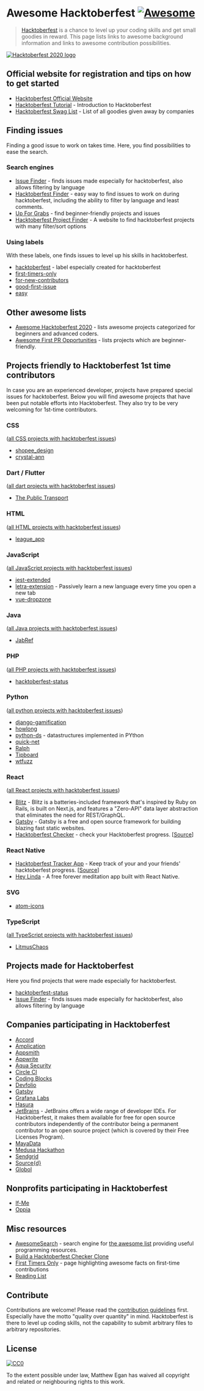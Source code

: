 # Awesome Hacktoberfest [![Awesome](https://cdn.rawgit.com/sindresorhus/awesome/d7305f38d29fed78fa85652e3a63e154dd8e8829/media/badge.svg)](https://github.com/sindresorhus/awesome)

> [Hacktoberfest](https://hacktoberfest.digitalocean.com/) is a chance to level up your coding skills and get small goodies in reward.
> This page lists links to awesome background information and links to awesome contribution possibilities.

[![Hacktoberfest 2020 logo](https://hacktoberfest-swag.com/assets/hacktoberfest-logo.png)](https://hacktoberfest.digitalocean.com/)

## Official website for registration and tips on how to get started

- [Hacktoberfest Official Website](https://hacktoberfest.digitalocean.com/)
- [Hacktoberfest Tutorial](https://www.youtube.com/watch?v=mll-akn8Gqs) - Introduction to Hacktoberfest
- [Hacktoberfest Swag List](https://hacktoberfestswaglist.com/) - List of all goodies given away by companies

## Finding issues

Finding a good issue to work on takes time.
Here, you find possibilities to ease the search.

### Search engines

- [Issue Finder](http://hacktoberfest-finder.netlify.com) - finds issues made especially for hacktoberfest, also allows filtering by language
- [Hacktoberfest Finder](https://hacktoberfest-finder.netlify.app/) - easy way to find issues to work on during hacktoberfest, including the ability to filter by language and least comments.
- [Up For Grabs](https://up-for-grabs.net/#/) - find beginner-friendly projects and issues
- [Hacktoberfest Project Finder](https://hacktoberfest-projects.vercel.app/) - A website to find hacktoberfest projects with many filter/sort options

### Using labels

With these labels, one finds issues to level up his skills in hacktoberfest.

- [hacktoberfest](https://github.com/search?q=label%3Ahacktoberfest+state%3Aopen+type%3Aissue) - label especially created for hacktoberfest
- [first-timers-only](https://github.com/search?q=label%3Afirst-timers-only+state%3Aopen+type%3Aissue)
- [for-new-contributors](https://github.com/search?q=label%3Afor-new-contributors+state%3Aopen+type%3Aissue)
- [good-first-issue](https://github.com/search?q=label%3Agood-first-issue+state%3Aopen+type%3Aissue)
- [easy](https://github.com/search?q=label%3Aeasy)

## Other awesome lists

- [Awesome Hacktoberfest 2020](https://github.com/OtacilioN/awesome-hacktoberfest-2020) - lists awesome projects categorized for beginners and advanced coders.
- [Awesome First PR Opportunities](https://github.com/MunGell/awesome-for-beginners) - lists projects which are beginner-friendly.

## Projects friendly to Hacktoberfest 1st time contributors

In case you are an experienced developer, projects have prepared special issues for hacktoberfest.
Below you will find awesome projects that have been put notable efforts into Hacktoberfest.
They also try to be very welcoming for 1st-time contributors.

### CSS

([all CSS projects with hacktoberfest issues](https://github.com/search?utf8=%E2%9C%93&q=label%3Ahacktoberfest+state%3Aopen+type%3Aissue+language%3AJava&type=Issues&ref=advsearch&l=CSS))

- [shopee_design](https://github.com/bluetch/shopee_design)
- [crystal-ann](https://github.com/crystal-community/crystal-ann)

### Dart / Flutter

([all dart projects with hacktoberfest issues](https://github.com/search?utf8=%E2%9C%93&q=label%3Ahacktoberfest+state%3Aopen+type%3Aissue+language%3ADart&type=Issues&ref=advsearch&l=Dart&l=))

- [The Public Transport](https://github.com/thepublictransport/thepublictransport-app)

### HTML

([all HTML projects with hacktoberfest issues](https://github.com/search?utf8=%E2%9C%93&q=label%3Ahacktoberfest+state%3Aopen+type%3Aissue+language%3AJava&type=Issues&ref=advsearch&l=HTML))

- [league_app](https://github.com/connorphee/league_app)

### JavaScript

([all JavaScript projects with hacktoberfest issues](https://github.com/search?utf8=%E2%9C%93&q=label%3Ahacktoberfest+state%3Aopen+type%3Aissue+language%3AJava&type=Issues&ref=advsearch&l=JavaScript))

- [jest-extended](https://github.com/mattphillips/jest-extended)
- [letra-extension](https://github.com/jayehernandez/letra-extension) - Passively learn a new language every time you open a new tab
- [vue-dropzone](https://github.com/rowanwins/vue-dropzone)

### Java

([all Java projects with hacktoberfest issues](https://github.com/search?utf8=%E2%9C%93&q=label%3Ahacktoberfest+state%3Aopen+type%3Aissue+language%3AJava&type=Issues&ref=advsearch&l=Java&l=))

- [JabRef](https://www.jabref.org/hacktoberfest/2019.html)

### PHP

([all PHP projects with hacktoberfest issues](https://github.com/search?utf8=%E2%9C%93&q=label%3Ahacktoberfest+state%3Aopen+type%3Aissue+language%3APHP&type=Issues&ref=advsearch&l=&l=))

- [hacktoberfest-status](https://github.com/niclasleonbock/hacktoberfest-status)

### Python

([all python projects with hacktoberfest issues](https://github.com/search?utf8=%E2%9C%93&q=label%3Ahacktoberfest+state%3Aopen+type%3Aissue+language%3APython&type=Issues&ref=advsearch&l=Dart&l=))

- [django-gamification](https://github.com/mattjegan/django-gamification)
- [howlong](https://github.com/mattjegan/HowLong)
- [python-ds](https://github.com/prabhupant/python-ds) - datastructures implemented in PYthon
- [quick-net](https://github.com/Zwork101/quick-net)
- [Ralph](https://github.com/allegro/ralph)
- [Tipboard](https://github.com/allegro/tipboard)
- [wtfuzz](https://github.com/mattjegan/wtfuzz)

### React

([all React projects with hacktoberfest issues](https://github.com/search?utf8=%E2%9C%93&q=label%3Ahacktoberfest+state%3Aopen+type%3Aissue+language%3ADart&type=Issues&ref=advsearch&l=React&l=))

- [Blitz](https://github.com/blitz-js/blitz) - Blitz is a batteries-included framework that's inspired by Ruby on Rails, is built on Next.js, and features a "Zero-API" data layer abstraction that eliminates the need for REST/GraphQL.
- [Gatsby](https://github.com/gatsbyjs/gatsby) - Gatsby is a free and open source framework for building blazing fast static websites.
- [Hacktoberfest Checker](https://hacktoberfestchecker.jenko.me/) - check your Hacktoberfest progress. [[Source](https://github.com/jenkoian/hacktoberfest-checker)]

### React Native

- [Hacktoberfest Tracker App](https://hacktoberfestchecker.jenko.me/) - Keep track of your and your friends' hacktoberfest progress. [[Source](https://github.com/KeyboardNinjas/hacktoberfest-mobileapp)]
- [Hey Linda](https://github.com/heylinda/heylinda-app) - A free forever meditation app built with React Native.

### SVG

- [atom-icons](https://github.com/HackeSta/atom-icons)

### TypeScript

([all TypeScript projects with hacktoberfest issues](https://github.com/search?utf8=%E2%9C%93&q=label%3Ahacktoberfest+state%3Aopen+type%3Aissue+language%3ATypescript&type=Issues&ref=advsearch&l=Typescript))

- [LitmusChaos](https://github.com/litmuschaos/litmus/issues?q=is%3Aissue+is%3Aopen+label%3AHacktoberfest)

## Projects made for Hacktoberfest

Here you find projects that were made especially for hacktoberfest.

- [hacktoberfest-status](https://github.com/niclasleonbock/hacktoberfest-status)
- [Issue Finder](http://hacktoberfest-finder.netlify.com) - finds issues made especially for hacktoberfest, also allows filtering by language

## Companies participating in Hacktoberfest

- [Accord](https://www.accordproject.org/events/hacktoberfest-2019/)
- [Amplication](https://www.github.com/amplication/amplication)
- [Appsmith](https://hacktoberfest.appsmith.com/)
- [Appwrite](https://medium.com/appwrite-io/hacktoberfest-2019-is-almost-here-lets-celebrate-it-together-24b311236dd)
- [Aqua Security](https://blog.aquasec.com/aqua-open-source-security-hacktoberfest)
- [Circle CI](https://circleci-public.github.io/hacktoberfest/#/)
- [Coding Blocks](https://blog.codingblocks.com/2019/cb-hacktoberfest-2019/)
- [Devfolio](https://devfolio.co/blog/hacktoberfest-2019-devfolio/)
- [Gatsby](https://github.com/gatsbyjs/store.gatsbyjs.org)
- [Grafana Labs](https://github.com/grafana/grafana)
- [Hasura](https://blog.hasura.io/hasura-joins-hacktoberfest-2019/)
- [JetBrains](https://www.jetbrains.com/lp/hacktoberfest-2020/) - JetBrains offers a wide range of developer IDEs. For Hacktoberfest, it makes them available for free for open source contributors independently of the contributor being a permanent contributor to an open source project (which is covered by their Free Licenses Program).
- [MayaData](https://blog.mayadata.io/celebrate-hacktoberfest-2020-open-source-with-mayadata)
- [Medusa Hackathon](https://medusajs.com/blog/medusa-hackathon/)
- [Sendgrid](https://sendgrid.com/blog/hacktoberfest-2018-hack-on-sendgrid-open-source-projects/)
- [Source{d}](https://go.sourced.tech/hacktoberfest)
- [Globol](https://hacktoberfest.globo.com/)

## Nonprofits participating in Hacktoberfest

- [If-Me](https://github.com/ifmeorg/ifme/labels/hacktoberfest)
- [Oppia](https://github.com/oppia/oppia/labels/Hacktoberfest)

## Misc resources

- [AwesomeSearch](https://awesomelists.top/) - search engine for [the awesome list](https://github.com/sindresorhus/awesome/blob/master/readme.md) providing useful programming resources.
- [Build a Hacktoberfest Checker Clone](https://pybit.es/codechallenge38.html)
- [First Timers Only](https://www.firsttimersonly.com/) - page highlighting awesome facts on first-time contributions
- [Reading List](https://github.com/mattjegan/reading-list)

## Contribute

Contributions are welcome!
Please read the [contribution guidelines](contributing.md) first.
Especially have the motto "quality over quantity" in mind.
Hacktoberfest is there to level up coding skills, not the capability to submit arbitrary files to arbitrary repositories.

## License

[![CC0](http://mirrors.creativecommons.org/presskit/buttons/88x31/svg/cc-zero.svg)](http://creativecommons.org/publicdomain/zero/1.0)

To the extent possible under law, Matthew Egan has waived all copyright and related or neighbouring rights to this work.
